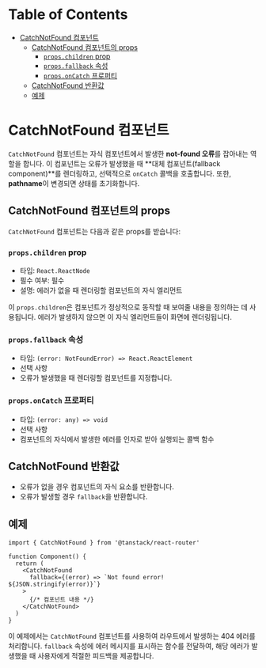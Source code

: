 # Table of Contents

- [CatchNotFound 컴포넌트](#catchnotfound-컴포넌트)
  - [CatchNotFound 컴포넌트의 props](#catchnotfound-컴포넌트의-props)
    - [`props.children` prop](#propschildren-prop)
    - [`props.fallback` 속성](#propsfallback-속성)
    - [`props.onCatch` 프로퍼티](#propsoncatch-프로퍼티)
  - [CatchNotFound 반환값](#catchnotfound-반환값)
  - [예제](#예제)

# CatchNotFound 컴포넌트

`CatchNotFound` 컴포넌트는 자식 컴포넌트에서 발생한 **not-found 오류**를 잡아내는 역할을 합니다. 이 컴포넌트는 오류가 발생했을 때 **대체 컴포넌트(fallback component)**를 렌더링하고, 선택적으로 `onCatch` 콜백을 호출합니다. 또한, **pathname**이 변경되면 상태를 초기화합니다.


## CatchNotFound 컴포넌트의 props

`CatchNotFound` 컴포넌트는 다음과 같은 props를 받습니다:


### `props.children` prop

- 타입: `React.ReactNode`
- 필수 여부: 필수
- 설명: 에러가 없을 때 렌더링할 컴포넌트의 자식 엘리먼트

이 `props.children`은 컴포넌트가 정상적으로 동작할 때 보여줄 내용을 정의하는 데 사용됩니다. 에러가 발생하지 않으면 이 자식 엘리먼트들이 화면에 렌더링됩니다.


### `props.fallback` 속성

- 타입: `(error: NotFoundError) => React.ReactElement`
- 선택 사항
- 오류가 발생했을 때 렌더링할 컴포넌트를 지정합니다.


### `props.onCatch` 프로퍼티

- 타입: `(error: any) => void`
- 선택 사항
- 컴포넌트의 자식에서 발생한 에러를 인자로 받아 실행되는 콜백 함수


## CatchNotFound 반환값

- 오류가 없을 경우 컴포넌트의 자식 요소를 반환합니다.
- 오류가 발생할 경우 `fallback`을 반환합니다.


## 예제

```tsx
import { CatchNotFound } from '@tanstack/react-router'

function Component() {
  return (
    <CatchNotFound
      fallback={(error) => `Not found error! ${JSON.stringify(error)}`}
    >
      {/* 컴포넌트 내용 */}
    </CatchNotFound>
  )
}
```

이 예제에서는 `CatchNotFound` 컴포넌트를 사용하여 라우트에서 발생하는 404 에러를 처리합니다. `fallback` 속성에 에러 메시지를 표시하는 함수를 전달하여, 해당 에러가 발생했을 때 사용자에게 적절한 피드백을 제공합니다.


